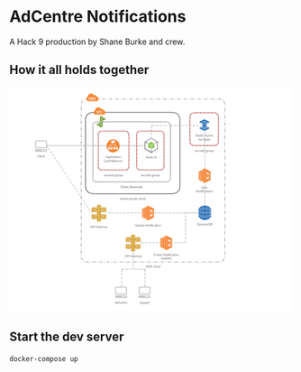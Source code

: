 # AdCentre Notifications
 A Hack 9 production by Shane Burke and crew.

## How it all holds together
![design diagram](./docs/adv-notifications-architecture.png)

## Start the dev server

```docker-compose up```